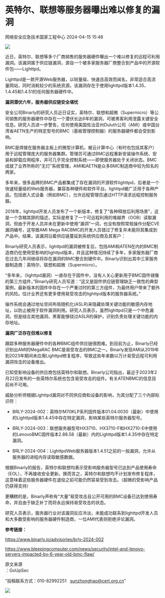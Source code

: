 #  英特尔、联想等服务器曝出难以修复的漏洞   
 网络安全应急技术国家工程中心   2024-04-15 15:48  
  
![](https://mmbiz.qpic.cn/mmbiz_png/GoUrACT176ndbjNyYasyxy5Vnm8u5JBOI3PPkvYDJuFPogUk8M6pibLYWBU7jfym2zyqIMq7Uq4B6DzicF4g4oEw/640?wx_fmt=png&from=appmsg "")  
  
近日，英特尔、联想等多个厂商销售的服务器硬件曝出一个难以修复的远程可利用漏洞。该漏洞属于供应链漏洞，源自一个被多家服务器厂商整合到产品中的开源软件包——Lighttpd。  
  
Lighttpd是一款开源Web服务器，以轻量级、快速且高效而闻名，非常适合高流量网站，同时消耗较少的系统资源。该漏洞存在于使用lighttpd版本1.4.35、1.4.45和1.4.51的任何服务器硬件中。  
  
**漏洞潜伏六年，服务器供应链安全堪忧**  
  
安全公司Binarly的研究人员近日证实，英特尔、联想和超微（Supermicro）等公司销售的服务器硬件中存在一个潜伏长达6年的漏洞，可被黑客利用泄露关键安全信息。研究人员进一步警告，任何使用美国佐治亚州Duluth公司（AMI）或中国台湾省AETN生产的特定型号的BMC（基板管理控制器）的服务器硬件都会受到影响。  
  
BMC是焊接在服务器主板上的微型计算机，被云计算中心（有时也包括其客户）用于远程管理庞大的服务器集群。管理员可通过BMC远程重新安装操作系统、安装和卸载应用程序，并可几乎完全控制系统——即使服务器处于关闭状态。BMC成就了业界所称的“无灯”系统管理，AMI和AETN是众多BMC制造商中较为知名的两家。  
  
多年来，很多品牌的BMC产品都集成了存在漏洞的开源软件lighttpd，后者是一个快速轻量级的Web服务器，兼容各种硬件和软件平台。lighttpd被广泛用于各种产品，包括嵌入式设备（例如BMC），允许远程管理员通过HTTP请求远程控制服务器。  
  
2018年，lighttpd开发人员发布了一个新版本，修复了“各种释放后利用场景”，这是一个含糊其辞的描述，实际是修复了一个可远程利用的堆越界（OOB）读取漏洞，但由于开发人员并未在更新中使用“漏洞”一词，也没有按照常规操作分配CVE漏洞编号，这导致AMI Mega RACBMC的开发人员错过了修复并未能将其集成到产品中。结果，该漏洞沿着供应链蔓延到系统供应商及其客户：  
  
Binarly研究人员表示，lighttpd的漏洞被修复后，包括AMI和ATEN在内的BMC制造商仍在使用受影响的lighttpd版本，并且这种情况持续了多年，多家服务器厂商在过去几年间继续将存在漏洞的BMC整合到硬件中。Binarly识别出其中三家服务器制造商：英特尔、联想和超微（Supermicro）。  
  
“多年来，（lighttpd漏洞）一直存在于固件中，没有人关心更新用于BMC固件镜像的第三方组件，”Binarly研究人员写道：“这又是固件供应链管理缺乏一致性的典型案例，最新版本的固件中存在一个严重过时的第三方组件，为最终用户带来了额外的风险。估计业界还有更多使用易受攻击的lighttpd版本的服务器系统。”  
  
操作系统会通过地址空间布局随机化(ASLR)来隐藏处理关键功能的敏感内存地址，以防止被用于软件漏洞利用。研究人员表示，虽然lighttpd只是一个中危漏洞，但是结合其他漏洞，黑客能够绕过ASLR的保护，识别负责处理关键功能的内存地址。  
  
**漏洞广泛存在但难以修复**  
  
跟踪多种服务器硬件中的各种BMC组件供应链很困难。到目前为止，Binarly已经识别出AMI的MegaRAC BMC是易受攻击的BMC之一。Binarly发现AMI从2019年到2023年期间未应用Lighttpd修复程序，导致这些年来数以万计易受远程可利用漏洞攻击的设备推出。  
  
已知受影响设备的供应商包括英特尔和联想。Binarly公司指出，最近于2023年2月22日发布的一些英特尔系统也包含易受攻击的组件。有关ATENBMC的信息目前尚不可用。  
  
威胁分析师根据Lighttpd漏洞对不同供应商和设备的影响，为其分配了三个内部标识符：  
  
- BRLY-2024-002：英特尔M70KLP系列固件版本01.04.0030（最新）中使用的Lighttpd版本1.4.45中存在特定漏洞，影响某些英特尔服务器型号。  
  
- BRLY-2024-003：联想服务器型号HX3710、HX3710-F和HX2710-E中使用的LenovoBMC固件版本2.88.58（最新）内的Lighttpd版本1.4.35中存在特定漏洞。  
  
- BRLY-2024-004：LighttpdWeb服务器版本1.4.51之前的一般漏洞，允许从服务器的进程内存读取敏感数据。  
  
根据Binarly的报告，英特尔和联想均表示受影响服务器型号已达到产品使用寿命（EOL），不再接收安全更新。换而言之，英特尔和联想均不计划发布修复程序，这意味着这些服务器硬件在退役之前可能仍然容易受到攻击。（超微的受影响产品仍获得支持）  
  
更糟糕的是，Binarly声称有“大量”易受攻击且公开可用的BMC设备已达到使用寿命，并且由于缺乏补丁而将永远保持易受攻击的状态。  
  
研究人员表示，服务器行业对该漏洞反应冷淡，未能成功联系到lighttpd开发人员和大多数受影响的服务器硬件制造商，一位AMI代表则拒绝评论漏洞。  
  
**参考链接：**  
  
https://www.binarly.io/advisories/brly-2024-002  
  
https://www.bleepingcomputer.com/news/security/intel-and-lenovo-servers-impacted-by-6-year-old-bmc-flaw/  
  
  
  
原文来源  
：GoUpSec  
  
“投稿联系方式：010-82992251   sunzhonghao@cert.org.cn”  
  
![](https://mmbiz.qpic.cn/mmbiz_jpg/GoUrACT176n1NvL0JsVSB8lNDX2FCGZjW0HGfDVnFao65ic4fx6Rv4qylYEAbia4AU3V2Zz801UlicBcLeZ6gS6tg/640?wx_fmt=other&wxfrom=5&wx_lazy=1&wx_co=1&tp=webp "")  
  
  
